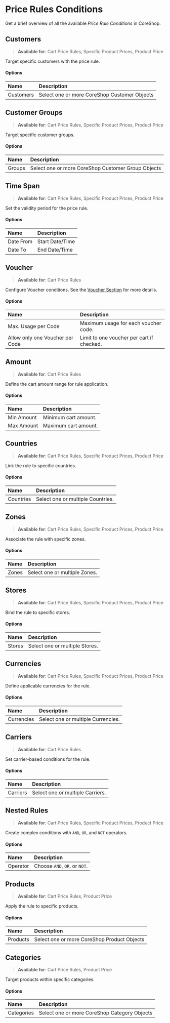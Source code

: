 # Price Rules Conditions

Get a brief overview of all the available *Price Rule Conditions* in CoreShop.

## Customers
> **Available for**: Cart Price Rules, Specific Product Prices, Product Price

Target specific customers with the price rule.

#### Options

| Name      | Description                             |
|:----------|:----------------------------------------|
| Customers | Select one or more CoreShop Customer Objects |

## Customer Groups
> **Available for**: Cart Price Rules, Specific Product Prices, Product Price

Target specific customer groups.

#### Options

| Name   | Description                                       |
|:-------|:--------------------------------------------------|
| Groups | Select one or more CoreShop Customer Group Objects |

## Time Span
> **Available for**: Cart Price Rules, Specific Product Prices, Product Price

Set the validity period for the price rule.

#### Options

| Name     | Description    |
|:---------|:---------------|
| Date From| Start Date/Time |
| Date To  | End Date/Time   |

## Voucher
> **Available for**: Cart Price Rules

Configure Voucher conditions. See the [Voucher Section](./05_Vouchers.md) for more details.

#### Options

| Name                        | Description                              |
|:----------------------------|:-----------------------------------------|
| Max. Usage per Code         | Maximum usage for each voucher code.     |
| Allow only one Voucher per Code | Limit to one voucher per cart if checked. |

## Amount
> **Available for**: Cart Price Rules

Define the cart amount range for rule application.

#### Options

| Name       | Description           |
|:-----------|:----------------------|
| Min Amount | Minimum cart amount.  |
| Max Amount | Maximum cart amount.  |

## Countries
> **Available for**: Cart Price Rules, Specific Product Prices, Product Price

Link the rule to specific countries.

#### Options

| Name       | Description                                 |
|:-----------|:--------------------------------------------|
| Countries  | Select one or multiple Countries.           |

## Zones
> **Available for**: Cart Price Rules, Specific Product Prices, Product Price

Associate the rule with specific zones.

#### Options

| Name  | Description                       |
|:------|:----------------------------------|
| Zones | Select one or multiple Zones.     |

## Stores
> **Available for**: Cart Price Rules, Specific Product Prices, Product Price

Bind the rule to specific stores.

#### Options

| Name   | Description                       |
|:-------|:----------------------------------|
| Stores | Select one or multiple Stores.    |

## Currencies
> **Available for**: Cart Price Rules, Specific Product Prices, Product Price

Define applicable currencies for the rule.

#### Options

| Name       | Description                          |
|:-----------|:-------------------------------------|
| Currencies | Select one or multiple Currencies.   |

## Carriers
> **Available for**: Cart Price Rules

Set carrier-based conditions for the rule.

#### Options

| Name      | Description                           |
|:----------|:--------------------------------------|
| Carriers  | Select one or multiple Carriers.      |

## Nested Rules
> **Available for**: Cart Price Rules, Specific Product Prices, Product Price

Create complex conditions with `AND`, `OR`, and `NOT` operators.

#### Options

| Name     | Description                      |
|:---------|:---------------------------------|
| Operator | Choose `AND`, `OR`, or `NOT`.    |

## Products
> **Available for**: Cart Price Rules, Product Price

Apply the rule to specific products.

#### Options

| Name     | Description                             |
|:---------|:----------------------------------------|
| Products | Select one or more CoreShop Product Objects |

## Categories
> **Available for**: Cart Price Rules, Product Price

Target products within specific categories.

#### Options

| Name       | Description                               |
|:-----------|:------------------------------------------|
| Categories | Select one or more CoreShop Category Objects |

